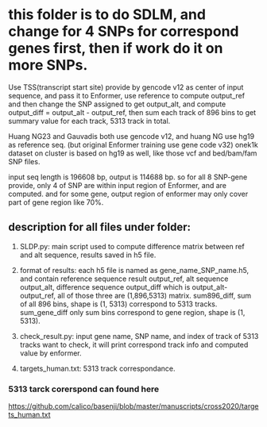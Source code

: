 # this folder is to do SDLM, and change for 4 SNPs for correspond genes first, then if work do it on more SNPs. 
Use TSS(transcript start site) provide by gencode v12 as center of input sequence, and pass it to Enformer, use reference to compute output_ref and then change the SNP assigned to get output_alt, and compute output_diff = output_alt - output_ref, then sum each track of 896 bins to get summary value for each track, 5313 track in total. 

Huang NG23 and Gauvadis both use gencode v12, and huang NG use hg19 as reference seq. (but original Enformer training use gene code v32)
onek1k dataset on cluster is based on hg19 as well, like those vcf and bed/bam/fam SNP files. 

input seq length is 196608 bp, output is 114688 bp. so for all 8 SNP-gene provide, only 4 of SNP are within input region of Enformer, and are computed. and for some gene, output region of enformer may only cover part of gene region like 70%. 





## description for all files under folder: 

1. SLDP.py: main script used to compute difference matrix between ref and alt sequence, results saved in h5 file.  

2. format of results: each h5 file is named as gene_name_SNP_name.h5, and contain reference sequence result output_ref, alt sequence output_alt, difference sequence output_diff which is output_alt-output_ref, all of those three are (1,896,5313) matrix. sum896_diff, sum of all 896 bins, shape is (1, 5313) correspond to 5313 tracks. sum_gene_diff only sum bins correspond to gene region, shape is (1, 5313). 

3. check_result.py: input gene name, SNP name, and index of track of 5313 tracks want to check, it will print correspond track info and computed value by enformer. 

4. targets_human.txt: 5313 track correspondance. 

### 5313 tarck corerspond can found here 
https://github.com/calico/basenji/blob/master/manuscripts/cross2020/targets_human.txt

